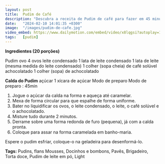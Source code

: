 ```yaml
---
layout: post
title:  Pudim de Café
description: "Descubra a receita de Pudim de café para fazer em 45 minutos. Jogue o açúcar da calda na forma e aqueça até caramelar."
date:   "2024-02-10 14:01:35 +0300"
image:  "/images/pudim-de-cafe.jpg"
video_embed: https://www.dailymotion.com/embed/video/x8lqgsi?autoplay=1
tags:   [pudim]
---
```



**Ingredientes (20 porções)**

Pudim
ovo
4 ovos
leite condensado
1 lata de leite condensado
1 lata de leite (mesma medida do leite condensado)
1 colher (sopa cheia) de café solúvel
achocolatado
1 colher (sopa) de achocolatado

**Calda do Pudim**
açúcar
1 xícara de açúcar
Modo de preparo
Modo de preparo : 45min

 1. Jogue o açúcar da calda na forma e aqueça até caramelar.
 2. Mexa de forma circular para que espalhe de forma uniforme.
 3. Bater no liquidificar os ovos, o leite condensado, o leite, o café
    solúvel e o achocolatado.
 4. Misture tudo durante 2 minutos.
 5. Derrame sobre uma forma redonda de furo (pequena), já com a calda
    pronta.
 6. Coloque para assar na forma caramelada em banho-maria.

Espere o pudim esfriar, coloque-o na geladeira para desenformá-lo.

**Tags:**
Pudins, flans Mousses, Docinhos e bombons, Pavês, Brigadeiro, Torta doce, Pudim de leite em pó, Light
